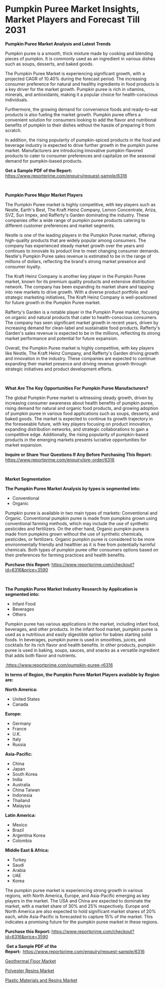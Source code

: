 <p><h1>Pumpkin Puree Market Insights, Market Players and Forecast Till 2031</h1></p><p><strong>Pumpkin Puree Market Analysis and Latest Trends</strong></p>
<p><p>Pumpkin puree is a smooth, thick mixture made by cooking and blending pieces of pumpkin. It is commonly used as an ingredient in various dishes such as soups, desserts, and baked goods.</p><p>The Pumpkin Puree Market is experiencing significant growth, with a projected CAGR of 10.40% during the forecast period. The increasing consumer preference for natural and healthy ingredients in food products is a key driver for the market growth. Pumpkin puree is rich in vitamins, minerals, and antioxidants, making it a popular choice for health-conscious individuals.</p><p>Furthermore, the growing demand for convenience foods and ready-to-eat products is also fueling the market growth. Pumpkin puree offers a convenient solution for consumers looking to add the flavor and nutritional benefits of pumpkin to their dishes without the hassle of preparing it from scratch.</p><p>In addition, the rising popularity of pumpkin-spiced products in the food and beverage industry is expected to drive further growth in the pumpkin puree market. Manufacturers are introducing innovative pumpkin-flavored products to cater to consumer preferences and capitalize on the seasonal demand for pumpkin-based products.</p></p>
<p><strong>Get a Sample PDF of the Report:&nbsp;</strong> <a href="https://www.reportprime.com/enquiry/request-sample/6316">https://www.reportprime.com/enquiry/request-sample/6316</a></p>
<p>&nbsp;</p>
<p><strong>Pumpkin Puree Major Market Players</strong></p>
<p><p>The Pumpkin Puree market is highly competitive, with key players such as Nestle, Earth's Best, The Kraft Heinz Company, Lemon Concentrate, Ariza, SVZ, Sun Impex, and Rafferty's Garden dominating the industry. These companies offer a wide range of pumpkin puree products catering to different customer preferences and market segments.</p><p>Nestle is one of the leading players in the Pumpkin Puree market, offering high-quality products that are widely popular among consumers. The company has experienced steady market growth over the years and continues to innovate its product line to meet changing consumer demands. Nestle's Pumpkin Puree sales revenue is estimated to be in the range of millions of dollars, reflecting the brand's strong market presence and consumer loyalty.</p><p>The Kraft Heinz Company is another key player in the Pumpkin Puree market, known for its premium quality products and extensive distribution network. The company has been expanding its market share and tapping into new markets to drive growth. With a diverse product portfolio and strategic marketing initiatives, The Kraft Heinz Company is well-positioned for future growth in the Pumpkin Puree market.</p><p>Rafferty's Garden is a notable player in the Pumpkin Puree market, focusing on organic and natural products that cater to health-conscious consumers. The company has seen significant market growth in recent years, driven by increasing demand for clean-label and sustainable food products. Rafferty's Garden's sales revenue is expected to be in the millions, reflecting its strong market performance and potential for future expansion. </p><p>Overall, the Pumpkin Puree market is highly competitive, with key players like Nestle, The Kraft Heinz Company, and Rafferty's Garden driving growth and innovation in the industry. These companies are expected to continue expanding their market presence and driving revenue growth through strategic initiatives and product development efforts.</p></p>
<p>&nbsp;</p>
<p><strong>What Are The Key Opportunities For Pumpkin Puree Manufacturers?</strong></p>
<p><p>The global Pumpkin Puree market is witnessing steady growth, driven by increasing consumer awareness about health benefits of pumpkin puree, rising demand for natural and organic food products, and growing adoption of pumpkin puree in various food applications such as soups, desserts, and baked goods. The market is expected to continue its growth trajectory in the foreseeable future, with key players focusing on product innovation, expanding distribution networks, and strategic collaborations to gain a competitive edge. Additionally, the rising popularity of pumpkin-based products in the emerging markets presents lucrative opportunities for market expansion.</p></p>
<p><strong>Inquire or Share Your Questions If Any Before Purchasing This Report:</strong> <a href="https://www.reportprime.com/enquiry/pre-order/6316">https://www.reportprime.com/enquiry/pre-order/6316</a></p>
<p>&nbsp;</p>
<p><strong>Market Segmentation</strong></p>
<p><strong>The Pumpkin Puree Market Analysis by types is segmented into:</strong></p>
<p><ul><li>Conventional</li><li>Organic</li></ul></p>
<p><p>Pumpkin puree is available in two main types of markets: Conventional and Organic. Conventional pumpkin puree is made from pumpkins grown using conventional farming methods, which may include the use of synthetic pesticides and fertilizers. On the other hand, Organic pumpkin puree is made from pumpkins grown without the use of synthetic chemicals, pesticides, or fertilizers. Organic pumpkin puree is considered to be more environmentally friendly and healthier as it is free from potentially harmful chemicals. Both types of pumpkin puree offer consumers options based on their preferences for farming practices and health benefits.</p></p>
<p><strong>Purchase this Report:&nbsp;</strong><a href="https://www.reportprime.com/checkout?id=6316&price=3590">https://www.reportprime.com/checkout?id=6316&price=3590</a></p>
<p>&nbsp;</p>
<p><strong>The Pumpkin Puree Market Industry Research by Application is segmented into:</strong></p>
<p><ul><li>Infant Food</li><li>Beverages</li><li>Others</li></ul></p>
<p><p>Pumpkin puree has various applications in the market, including infant food, beverages, and other products. In the infant food market, pumpkin puree is used as a nutritious and easily digestible option for babies starting solid foods. In beverages, pumpkin puree is used in smoothies, juices, and cocktails for its rich flavor and health benefits. In other products, pumpkin puree is used in baking, soups, sauces, and snacks as a versatile ingredient that adds both flavor and nutrients.</p></p>
<p><a href="https://www.reportprime.com/pumpkin-puree-r6316">&nbsp;https://www.reportprime.com/pumpkin-puree-r6316</a></p>
<p><strong>In terms of Region, the Pumpkin Puree Market Players available by Region are:</strong></p>
<p>
    <p> <strong> North America: </strong>
        <ul>
            <li>United States</li>
            <li>Canada</li>
        </ul>
        </p> 
    <p> <strong> Europe: </strong>
        <ul>
            <li>Germany</li>
            <li>France</li>
            <li>U.K.</li>
            <li>Italy</li>
            <li>Russia</li>
        </ul>
        </p> 
    <p> <strong> Asia-Pacific: </strong>
        <ul>
            <li>China</li>
            <li>Japan</li>
            <li>South Korea</li>
            <li>India</li>
            <li>Australia</li>
            <li>China Taiwan</li>
            <li>Indonesia</li>
            <li>Thailand</li>
            <li>Malaysia</li>
        </ul>
        </p> 
    <p> <strong> Latin America: </strong>
        <ul>
            <li>Mexico</li>
            <li>Brazil</li>
            <li>Argentina Korea</li>
            <li>Colombia</li>
        </ul>
        </p> 
    <p> <strong> Middle East & Africa: </strong>
        <ul>
            <li>Turkey</li>
            <li>Saudi</li>
            <li>Arabia</li>
            <li>UAE</li>
            <li>Korea</li>
        </ul>
    </p>
    </p>
<p><p>The pumpkin puree market is experiencing strong growth in various regions, with North America, Europe, and Asia-Pacific emerging as key players in the market. The USA and China are expected to dominate the market, with a market share of 30% and 25% respectively. Europe and North America are also expected to hold significant market shares of 20% each, while Asia-Pacific is forecasted to capture 15% of the market. This indicates a promising future for the pumpkin puree market in these regions.</p></p>
<p><strong>Purchase this Report: </strong><a href="https://www.reportprime.com/checkout?id=6316&price=3590">https://www.reportprime.com/checkout?id=6316&price=3590</a></p>
<p>&nbsp;<strong>Get a Sample PDF of the Report:&nbsp;&nbsp;</strong><a href="https://www.reportprime.com/enquiry/request-sample/6316">https://www.reportprime.com/enquiry/request-sample/6316</a></p>
<p><strong></strong></p>
<p><p><a href="https://five-trouble-98a.notion.site/Geothermal-Floor-Market-Size-and-Examines-its-Market-Scope-with-a-Primary-Focus-on-Growth-Opportun-2a0548c71cc74bf183616619f49ca4f6">Geothermal Floor Market</a></p><p><a href="https://ivy-potential-64b.notion.site/Polyester-Resins-Market-Size-2024-2031-Global-Industrial-Analysis-Key-Geographical-Regions-Marke-ce4715202f284765ba0bb8ecfd27327a">Polyester Resins Market</a></p><p><a href="https://nifty-kite-d51.notion.site/Plastic-Materials-and-Resins-Market-Provides-a-Comprehensive-Analysis-Including-a-Macro-Overview-of--804011ae04f340a6a0c92e1ad8f6abe7">Plastic Materials and Resins Market</a></p></p>